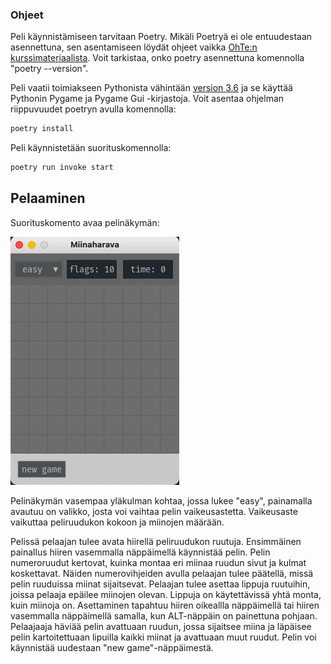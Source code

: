 
### Ohjeet
Peli käynnistämiseen tarvitaan Poetry. Mikäli Poetryä ei ole entuudestaan asennettuna, sen asentamiseen löydät ohjeet vaikka [OhTe:n kurssimateriaalista](https://ohjelmistotekniikka-hy.github.io/python/poetry). Voit tarkistaa, onko poetry asennettuna komennolla "poetry --version".

Peli vaatii toimiakseen Pythonista vähintään [version 3.6](https://www.python.org/downloads/) ja se käyttää Pythonin Pygame ja Pygame Gui -kirjastoja. Voit asentaa ohjelman riippuvuudet poetryn avulla komennolla:
```bash
poetry install
```
Peli käynnistetään suorituskomennolla:
```bash
poetry run invoke start
```

## Pelaaminen

Suorituskomento avaa pelinäkymän:

![pelinakyma](./kuvat/miinaharava-nakyma-viikko6-easy.png)

Pelinäkymän vasempaa yläkulman kohtaa, jossa lukee "easy", painamalla avautuu on valikko, josta voi vaihtaa pelin vaikeusastetta. Vaikeusaste vaikuttaa peliruudukon kokoon ja miinojen määrään.

Pelissä pelaajan tulee avata hiirellä peliruudukon ruutuja. Ensimmäinen painallus hiiren vasemmalla näppäimellä käynnistää pelin. Pelin numeroruudut kertovat, kuinka montaa eri miinaa ruudun sivut ja kulmat koskettavat. Näiden numerovihjeiden avulla pelaajan tulee päätellä, missä pelin ruuduissa miinat sijaitsevat. Pelaajan tulee asettaa lippuja ruutuihin, joissa pelaaja epäilee miinojen olevan. Lippuja on käytettävissä yhtä monta, kuin miinoja on. Asettaminen tapahtuu hiiren oikeallla näppäimellä tai hiiren vasemmalla näppäimellä samalla, kun ALT-näppäin on painettuna pohjaan. Pelaajaaja häviää pelin avattuaan ruudun, jossa sijaitsee miina ja läpäisee pelin kartoitettuaan lipuilla kaikki miinat ja avattuaan muut ruudut. Pelin voi käynnistää uudestaan "new game"-näppäimestä.
